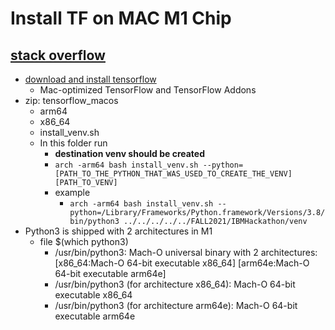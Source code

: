 # Install TF on MAC M1 Chip

## [stack overflow](https://stackoverflow.com/questions/65383338/zsh-illegal-hardware-instruction-python-when-installing-tensorflow-on-macbook#)

* [download and install tensorflow](https://github.com/apple/tensorflow_macos/releases/tag/v0.1alpha1)
  * Mac-optimized TensorFlow and TensorFlow Addons
* zip: tensorflow_macos
  * arm64
  * x86_64
  * install_venv.sh
  * In this folder run
    * **destination venv should be created**
    * ```arch -arm64 bash install_venv.sh --python=[PATH_TO_THE_PYTHON_THAT_WAS_USED_TO_CREATE_THE_VENV] [PATH_TO_VENV]```
    * example
      * ```arch -arm64 bash install_venv.sh --python=/Library/Frameworks/Python.framework/Versions/3.8/bin/python3 ../../../../../FALL2021/IBMHackathon/venv```
* Python3 is shipped with 2 architectures in M1
  * file $(which python3)
    * /usr/bin/python3: Mach-O universal binary with 2 architectures: [x86_64:Mach-O 64-bit executable x86_64] [arm64e:Mach-O 64-bit executable arm64e]
    * /usr/bin/python3 (for architecture x86_64): Mach-O 64-bit executable x86_64
    * /usr/bin/python3 (for architecture arm64e): Mach-O 64-bit executable arm64e
    